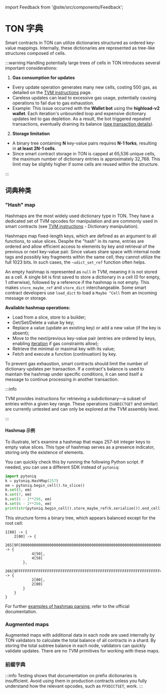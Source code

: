 import Feedback from '@site/src/components/Feedback';

# TON 字典

Smart contracts in TON can utilize dictionaries structured as ordered key-value mappings. Internally, these dictionaries are represented as tree-like structures composed of cells.

:::warning
Handling potentially large trees of cells in TON introduces several important considerations:

1. **Gas consumption for updates**

- Every update operation generates many new cells, costing 500 gas, as detailed on the [TVM instructions](/v3/documentation/tvm/instructions#gas-prices) page.
- Careless updates can lead to excessive gas usage, potentially causing operations to fail due to gas exhaustion.
- Example: This issue occurred with the **Wallet bot** using the **highload-v2 wallet**. Each iteration's unbounded loop and expensive dictionary updates led to gas depletion. As a result, the bot triggered repeated transactions, eventually draining its balance ([see transaction details](https://tonviewer.com/transaction/fd78228f352f582a544ab7ad7eb716610668b23b88dae48e4f4dbd4404b5d7f6)).

2. **Storage limitation**

- A binary tree containing **N** key-value pairs requires **N-1 forks**, resulting in **at least 2N-1 cells**.
- Since smart contract storage in TON is capped at 65,536 unique cells, the maximum number of dictionary entries is approximately 32,768. This limit may be slightly higher if some cells are reused within the structure.

:::

## 词典种类

### "Hash" map

Hashmaps are the most widely used dictionary type in TON. They have a dedicated set of TVM opcodes for manipulation and are commonly used in smart contracts (see [TVM instructions](/v3/documentation/tvm/instructions#quick-search) - Dictionary manipulation).

Hashmaps map fixed-length keys, which are defined as an argument to all functions, to value slices. Despite the "hash" in its name, entries are ordered and allow efficient access to elements by key and retrieval of the previous or next key-value pair. Since values share space with internal node tags and possibly key fragments within the same cell, they cannot utilize the full 1023 bits. In such cases, the `~udict_set_ref` function often helps.

An empty hashmap is represented as `null` in TVM, meaning it is not stored as a cell. A single bit is first saved to store a dictionary in a cell (0 for empty, 1 otherwise),
followed by a reference if the hashmap is not empty. This makes `store_maybe_ref` and `store_dict` interchangeable. Some smart contract developers use `load_dict` to load a `Maybe ^Cell` from an incoming message or storage.

**Available hashmap operations:**

- Load from a slice, store to a builder;
- Get/Set/Delete a value by key;
- Replace a value (update an existing key) or add a new value (if the key is absent);
- Move to the next/previous key-value pair (entries are ordered by keys, enabling [iteration](/v3/documentation/smart-contracts/func/cookbook#how-to-iterate-dictionaries) if gas constraints allow);
- Retrieve the minimal or maximal key with its value;
- Fetch and execute a function (continuation) by key.

To prevent gas exhaustion, smart contracts should limit the number of dictionary updates per transaction. If a contract's balance is used to maintain the hashmap under specific conditions, it can send itself a message to continue processing in another transaction.

:::info

TVM provides instructions for retrieving a subdictionary—a subset of entries within a given key range. These operations (`SUBDICTGET` and similar) are currently untested and can only be explored at the TVM assembly level.

:::

#### Hashmap 示例

To illustrate, let's examine a hashmap that maps 257-bit integer keys to empty value slices. This type of hashmap serves as a presence indicator, storing only the existence of elements.

You can quickly check this by running the following Python script. If needed, you can use a different SDK instead of `pytoniq`:

```python
import pytoniq
k = pytoniq.HashMap(257)
em = pytoniq.begin_cell().to_slice()
k.set(5, em)
k.set(7, em)
k.set(5 - 2**256, em)
k.set(6 - 2**256, em)
print(str(pytoniq.begin_cell().store_maybe_ref(k.serialize()).end_cell()))
```

This structure forms a binary tree, which appears balanced except for the root cell:

```
1[80] -> {
	2[00] -> {
		265[9FC00000000000000000000000000000000000000000000000000000000000000080] -> {
			4[50],
			4[50]
		},
		266[9FFFFFFFFFFFFFFFFFFFFFFFFFFFFFFFFFFFFFFFFFFFFFFFFFFFFFFFFFFFFFFFFF40] -> {
			2[00],
			2[00]
		}
	}
}
```

For further [examples of hashmap parsing](/v3/documentation/data-formats/tlb/tl-b-types#hashmap-parsing-example), refer to the official documentation.

### Augmented maps

Augmented maps with additional data in each node are used internally by TON validators to calculate the total balance of all contracts in a shard. By storing the total subtree balance in each node, validators can quickly validate updates. There are no TVM primitives for working with these maps.

### 前缀字典

:::info
Testing shows that documentation on prefix dictionaries is insufficient. Avoid using them in production contracts unless you fully understand how the relevant opcodes, such as `PFXDICTSET`, work.
:::

<Feedback />

